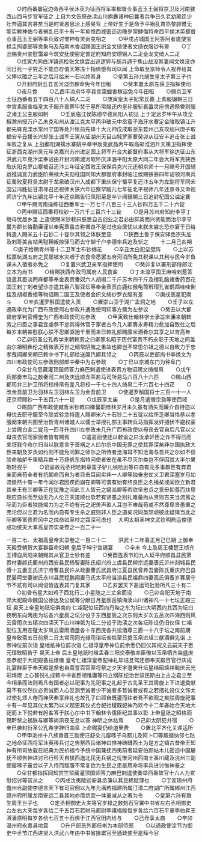 <!-- { "loadSidebar": true } -->
　　○时西番屡寇边命西平侯沐英为征西将军率都督佥事蓝玉王弼将京卫及河南狭西山西马步官军征之  上自为文告祭岳渎山川旗纛诸神曰曩者兵争日久老幼颠连少壮奔逼其苦甚矣当是时贤愚思治上感昊穹  上帝好生于是命予平祸乱育烝黎顾惟无能实赖神佑今者祸乱已平十有一年矣惟西戎密迩边陲岁常肆侮特命西平侯沐英都督佥事蓝玉王弼等率兵致讨惟神有灵尚克相之
　　○甲戌占城国王阿答阿者遣使宝禄圭照婆郎等贡象马及茄南木香诏赐国王织金文绮使者文绮衣服钞有差
　　○丁丑赐贵州宣慰霭翠今筑安抚使密定普定府知府安瓒锦人二疋金龙文绮人二疋
　　○戊寅大同白洋镇巡检张文焕尝出巡逻猝与胡兵遇于焦山战没其妻闻文焕没亦同日死一子穷乏不能自存值天寒冻十指俱堕有司以闻  上命取至京师令人视养给其父俸以赡之三年之后月给米一石以终其身
　　○皇第五孙允熥生皇太子第三子也
　　○开封府封丘县言河溢伤稼命免今年田租
　　○癸未置太原左获卫指挥使司
　　○夜月食
　　○乙酉平凉府华亭县言霜蝗害稼诏免今年田租
　　○赐京卫军士征西番者五千四百八十人绢人二疋
　　○庚寅皇太子妃常氏薨  上素服辍朝三日  中宫素服哀临皇太子服齐衰葬毕焚于墓所常服还内皇孙服斩衰置灵座傍遇祭奠则服之诸王公主服如制
　　○壬辰临江侯陈德卒德凤阳人初见  上于定远岁甲午从攻全椒滁州授万户乙未克和州从渡江克太平丙申破元中丞蛮子海牙水寨定金陵取镇江升都先锋克溧水常州宁国等处升帐前先锋十大元帅戊戌取浙东婺州己亥攻绍兴庚子取福安辛丑援长兴却张士诚军壬寅从征湖州天目山城罗家寨癸卯从征安丰追击张士诚军败之复从  上战鄱阳湖擒水寨姚平章甲辰克武昌丙午取高邮淮泗升天策卫指挥使征浙西克湖州吴元年克嘉兴苏州进定国上将军升佥大都督府事从大将军徐达征山东洪武元年克汴梁奉诏由开封河南渡河取怀庆泽潞平阳太原大同二年会大将军克狭西取庆阳克罗山寨被召还汴三年征定西败王保保兵克兴元还朝京师十一月赐号开国辅运推诚宣力武臣阶荣禄大夫勋柱国同知大都督府事封临江侯赐铁券四年诏领河南兵征蜀败夏将吴太尉于龙泉破汉州入成都下重庆保宁蜀平复还汴五年为左副将军同宋国公冯胜征甘肃寻召还视师关狭六年征察罕脑儿七年征北平视师八年还京寻又命视师济宁九年出镇北平十年还京赐告归凤阳至是卒讣闻辍朝三日追封杞国公谥定襄
　　○甲午赐河南操练征西番军士一万七千八百三十三人钞四万五千二十六锭
　　○丙申赐征西番将校钞一万六千三百六十三锭
　　○是月苏州府知府李亨丁继母忧居乡里  上遣使赐米钞敕曰朕思自古创业之君必由群英而兴贤能而治尔李亨曩为郡长恪勤廉谨以奉宪章虽古称循良不是过也自居忧以来朕未尝忘恐尔窘于日给特遣人赐米五十石钞二十锭尔其领之体朕至意
　　○狭西土鲁于保安驿丞宗失加及剌哥美吉站黑鞑靼叛掠驿马而去守御千户李德率兵追及斩之
　　十二月己亥朔
　  ○庚子给赐青州等十二卫军士布钞绵花
　　○辛丑太白犯垒壁阵
　　○上以苏松嘉杭湖五府之民屡被水灾艰于衣食命悉罢五府河泊所免其税课以其利与民今岁鱼课未入徵者亦免之
　　○复置兴武卫亲军指挥使司
　　○癸卯复以署刑部侍郎沈立本为尚书
　　○给赐狭西布政司属府人民食盐
　　○丁未湓亨国王麻哈剌惹答饶遣其臣淡罔麻都等奉金表贡番奴六人胡椒二千斤苏木四千斤及檀乳脑诸香药百花国王剌丁剌者望沙亦遣其臣八智亚坛等奉金表贡白鹿红猴龟筒玳瑁孔雀鹦鹉哇哇倒挂及胡椒香蜡等物诏赐二国王及使者金织文绮纱罗衣服有差
　　○庚戌辰星犯南斗
　　○辛亥暹罗斛国遣使入贡
　　○置崇山卫于湖广孟洞之地
　　○壬子以左通政李允为广西布政使司右参政升通政使司知事方鼐为左参议
　　○癸丑以大都督府掌判官傅奎为广西布政使司左参政
　　○甲寅致仕翰林学士承旨宋濂来朝敕劳之曰臣之事君宜虔恭不怠其得休官于家者古今几人卿膺永寿精力愈加自致仕之后每岁来朝甚慰朕心朕不忍卿驱驰千里而来已敕礼部赐廪米酒肴尔其享之以育高年
　　○乙卯衍圣公孔希学来朝敕劳之曰卿家名昭于历代富贵不朽永彰于天地之间盖由尔祖明彝伦之精微表万世之纲常阴隲之重故也卿岂不常思尔祖之德以自致力于忠孝哉闻卿来朝已敕中书下礼部给送廪饩卿其领之
　　○丙辰以吏部尚书李焕文为四川布政使司左参政刑部郎中秦中为右参政
　　○丁巳以京城东门为钟阜门
　　○朵甘乌思藏灌顶国师答力麻巴剌遣使进表贡方物诏赐文绮缯帛
　　○戊午兵部奏市马之数秦河二州及庆远顺龙茶盐马司所易马六百八十六匹
　　○赐山西都司并三护卫所将校绮帛有差凡将校一千七十四人绮帛二千六百七十四疋
　　○改金吾前卫为羽林左卫羽林左卫为金吾前卫
　　○使暹罗斛国将士三百一十一人还京师赐钞一千五百六十一锭
　　○戊辰享太庙
　　○是月遣僧宗泐等使西域
　　○赐前广西布政使臧哲米钞敕曰卿曩职桂林岁月未久虽有酒失而廉介自持迩以母忧去职守服至今朕尝轸念特遣人赐卿米六十石钞二十五锭以给所乏卿当恪恭以孝服阕来朝共图至治哲青州诸城人以儒士举授礼部主事转兵马指挥发奸擿伏不避权豪  上尝赐白金二锭马一匹寻升四川左参政未几升广西布政使以母丧去官自后凡官以父母丧去官而家居者皆有赐焉
　　○遣高丽使还以敕谕之曰汝承奸臣之诈不得已而来诳我今命尔归当以朕意言于首祸之人曰尔杀中国无罪之使其罪深矣非尔国执政大臣来朝及岁贡如约则不能免问罪之师尔之所恃者沧海耳不知沧海与吾共之尔如不信朕命舳舻千里精兵数十万扬帆东指特问使者安在虽不尽灭尔类岂不俘囚其大半尔果敢轻视乎
　　○诏谕故元丞相哈剌章蛮子驴儿纳哈出等曰自有元多事群臣有弃君亲而自苟全者有抗朝命而自为者目击耳闻实非一人卿等独奋忠仗义卫君深塞岁月如流倐然十有一年今闻尔君因疾而崩在卿等可谓有始有终良臣之名播矣或闻欲立新君其亲王有三卿等正在犹豫之间此三人皆元之嫡泒卿等若欲坚忠贞之意毌抑尊而扶卑理应自长而至幼无乃人伦正天道顺也欤若有贤愚之别礼难备拘从贤则吉夫当流离之际而为臣者独能竭力为之不绝有元之祀羙声盈人耳岂不难哉苟或不然尊卑贤愚置之弗论但以立君为名而内自有专生杀之威则非人臣之道矣况同类颉顽彼此疑猜当此之际卿等富贵若风中之烛命如草杪之霜深可虑也
　大明太祖圣神文武钦明启运俊德成功统天大孝高皇帝实录卷之一百二十一

一百二七、太祖高皇帝实录卷之一百二十二
　　洪武十二年春正月己巳朔  上御奉天殿受朝贺大宴群臣命妇朝  皇后于坤宁宫锡宴
　　○辛未  今上及周王橚楚王桢齐王榑自凤阳来朝赐其从官卫士钞有差
　　○癸酉旌表节妇九人延平府顺昌县民萧贡材妻颜氏衢州府西安县民杨智妻陈氏绍兴府上虞县民柳宗远妻唐氏沂州剡城县民傅十五妻王氏济宁府曹县民许从政妻曹氏武昌府江夏县民曾养吾妻陈氏重庆府巴县民晏阿堂妻谢氏永川县民程鹏翔妻马氏太平府当涂县民祖鼎四妻高氏俱蚤岁寡居守节不贰有司以闻诏皆旌表其门复其家
　　○乙亥罢天下盐运司批验所凡三十有二
　　○初昏有星大如鸡子西北行二小星随之三丈余而没
　　○己卯合祀天地于南郊大祀殿命魏国公徐达及公侯等分献日月星辰岳镇海渎山川诸神凡一十七坛正殿三坛  昊天上帝皇地祇坛俱南向  仁祖配位坛西向丹陛之东为坛曰大明西向其西为坛曰夜明东向两庑为坛各六星辰之坛分设于东西星辰之次东则太岁次五岳次四海西则风云雷雨次五镇次四渎天下山川神祗为坛二分设于海渎之次各坛陈设仍旧仪但  仁祖配位玉用苍璧太岁风云雷雨酒盏各十东西庑各共设酒尊三爵一十八于坛之南前期  皇帝致斋五日前祭二日太常司同光禄司诣坛省牲至日奠玉帛进俎三献酒俱先诣  上帝神位前次诣  皇地祇神位前次诣  仁祖淳皇帝神位前余悉仍旧仪其祝文云嗣天子臣元璋敢昭告于  昊天上帝  后土皇地祇时维孟春三阳交泰敬率臣僚以玉帛牺齐粢盛庶品恭祀于大祀殿备兹燎瘗  皇考仁祖淳皇帝配神礼毕诘旦驾还御奉天殿百官行庆成礼宴群臣于奉天殿是祭也自斋誓百官至将祭之夕天宇澄霁升坛星纬昭焕祥飈庆云光彩烨煜  上心甚悦礼成敕中书省臣胡惟庸等曰立纲陈纪治世驭民斯由上古之君立至今相承而法则焉凡有国者必以祀事为先祀事之礼起于古先圣王其周旋上下进退奠献莫不有仪然仪必贵诚而人心叵测至诚者少不诚者多暂诚者或有之若措礼设仪文饰太过使礼烦人倦而神厌弗享非礼也故孔子曰禘自既灌而往者吾不欲观之矣朕周旋祀事十有一年见其仪太繁乃以义起更其仪式合祀社稷既祀神乃欢今十二年春始合天地大祀而上下悦若有肹蚃答于朕心尔中书下翰林令儒臣纪其事以彰  上帝皇祇之昭格而锡黔黎之福朕与卿等尚夙夜无怠以答  神明之休祜焉
　　○己卯太阴犯井宿
　　○辛巳袭封衍圣公孔希学辞归曲阜  上命赐宴仍给道里费
　　○置北平齐化关递运所
　　○甲申洮州十八族番首三副使汪舒朵儿瘿嗉子乌都儿及阿卜□等叛据纳邻七跕之地命征西将军沐英移兵讨之告祭西岳诸神曰惟神磅礴西土为是方之镇古昔帝王知神有所司故载在祀典为民祈福今予统中国兼抚四夷前者延安伯颜帖木儿密迩中国屡抚不顺告神进讨已行殄灭自狭西迤北民无兵祸之忧惟河州西南土番川藏及洮州三副使瘿嗉子虽尝以子入侍而叛服不常复欲为生民之患是用命将率兵进讨惟神鉴之
　　○朵甘都指挥同知赏竺监藏灌顶国师答力麻巴剌遣使奏举西番故官十六人为宣慰招讨等官从之
　　○丙戌汰夷陵远安县丞簿以其民稀赋薄也
　　○丁亥琼州府儋州仓副使李德言天下有司官例以九年为满若福建所属汀漳二府湖广所属郴州江西赣州府所属龙南安远二县其地亦瘴疠宜一体量减从之著为令
　　○皇第六孙有燉生周王世子也
　　○定丞相御史大夫等官岁禄之数刻石官署中书省左右丞相御史台左右大夫每岁各给二千五百石若驸马都尉李祺梅殷每岁各给六百石平章李伯昇王溥潘原明每岁各给七百五十石俱于江西官田内给与
　　○己丑享太庙
　　○辛卯温州府永嘉县地震
　　○升户部员外郎任彬为本部侍郎
　　○以通政使涂节为御史中丞节江西进贤人洪武六年由中书省掾累官至通政使至是拜今官
